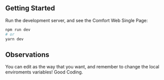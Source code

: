 ## Getting Started

Run the development server, and see the Comfort Web Single Page:

```bash
npm run dev
# or
yarn dev
```

## Observations

You can edit as the way that you want, and remember to change the local enviroments variables! Good Coding.

